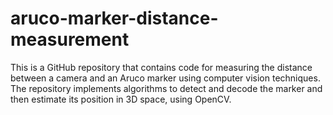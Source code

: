 # aruco-marker-distance-measurement
This is a GitHub repository that contains code for measuring the distance between a camera and an Aruco marker using computer vision techniques. The repository implements algorithms to detect and decode the marker and then estimate its position in 3D space, using OpenCV.
